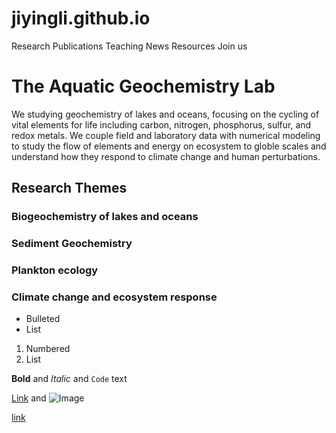 # jiyingli.github.io
Research
Publications
Teaching
News
Resources
Join us

# The Aquatic Geochemistry Lab
We studying geochemistry of lakes and oceans, focusing on the cycling of vital elements for life including carbon, nitrogen, phosphorus, sulfur, and redox metals. We couple field and laboratory data with numerical modeling to study the flow of elements and energy on ecosystem to globle scales and understand how they respond to climate change and human perturbations. 

## Research Themes 

### Biogeochemistry of lakes and oceans
### Sediment Geochemistry
### Plankton ecology
### Climate change and ecosystem response

- Bulleted
- List

1. Numbered
2. List

**Bold** and _Italic_ and `Code` text

[Link](url) and ![Image](src)

[link](https://github.com/jiyingli/jiyingli.github.io/blob/master/Research.md#current-research-directions)
